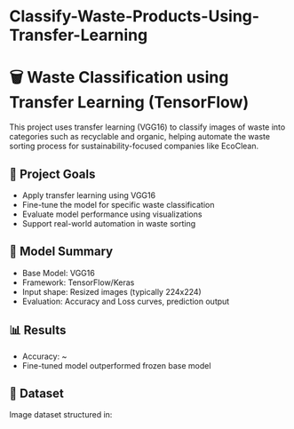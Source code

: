 # Classify-Waste-Products-Using-Transfer-Learning

# 🗑️ Waste Classification using Transfer Learning (TensorFlow)

This project uses transfer learning (VGG16) to classify images of waste into categories such as recyclable and organic, helping automate the waste sorting process for sustainability-focused companies like EcoClean.

## 🚀 Project Goals
- Apply transfer learning using VGG16
- Fine-tune the model for specific waste classification
- Evaluate model performance using visualizations
- Support real-world automation in waste sorting

## 🧠 Model Summary
- Base Model: VGG16
- Framework: TensorFlow/Keras
- Input shape: Resized images (typically 224x224)
- Evaluation: Accuracy and Loss curves, prediction output

## 📊 Results
- Accuracy: ~
- Fine-tuned model outperformed frozen base model

## 📁 Dataset
Image dataset structured in:
